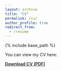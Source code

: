 ```yaml
---
layout: archive
title: "CV"
permalink: /cv/
author_profile: true
redirect_from:
  - /resume
---
```


{% include base_path %}

<p>You can view my CV here:</p>

<p><a href="https://github.com/TaraRadvand74/TaraRadvand.github.io/blob/master/files/Tara_CV_Website.pdf" target="_blank" style="font-weight: 600; color: #1a1a1a; text-decoration: underline;">Download CV (PDF)</a></p>
